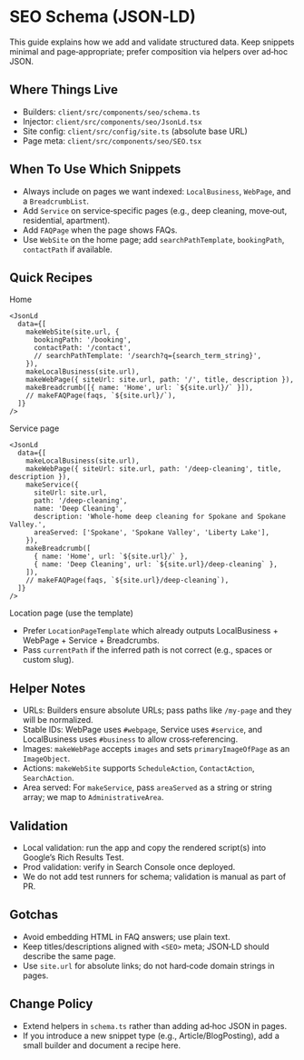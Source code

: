 # SEO Schema (JSON‑LD)

This guide explains how we add and validate structured data. Keep snippets minimal and page‑appropriate; prefer composition via helpers over ad‑hoc JSON.

## Where Things Live

- Builders: `client/src/components/seo/schema.ts`
- Injector: `client/src/components/seo/JsonLd.tsx`
- Site config: `client/src/config/site.ts` (absolute base URL)
- Page meta: `client/src/components/seo/SEO.tsx`

## When To Use Which Snippets

- Always include on pages we want indexed: `LocalBusiness`, `WebPage`, and a `BreadcrumbList`.
- Add `Service` on service‑specific pages (e.g., deep cleaning, move‑out, residential, apartment).
- Add `FAQPage` when the page shows FAQs.
- Use `WebSite` on the home page; add `searchPathTemplate`, `bookingPath`, `contactPath` if available.

## Quick Recipes

Home

```
<JsonLd
  data={[
    makeWebSite(site.url, {
      bookingPath: '/booking',
      contactPath: '/contact',
      // searchPathTemplate: '/search?q={search_term_string}',
    }),
    makeLocalBusiness(site.url),
    makeWebPage({ siteUrl: site.url, path: '/', title, description }),
    makeBreadcrumb([{ name: 'Home', url: `${site.url}/` }]),
    // makeFAQPage(faqs, `${site.url}/`),
  ]}
/>
```

Service page

```
<JsonLd
  data={[
    makeLocalBusiness(site.url),
    makeWebPage({ siteUrl: site.url, path: '/deep-cleaning', title, description }),
    makeService({
      siteUrl: site.url,
      path: '/deep-cleaning',
      name: 'Deep Cleaning',
      description: 'Whole‑home deep cleaning for Spokane and Spokane Valley.',
      areaServed: ['Spokane', 'Spokane Valley', 'Liberty Lake'],
    }),
    makeBreadcrumb([
      { name: 'Home', url: `${site.url}/` },
      { name: 'Deep Cleaning', url: `${site.url}/deep-cleaning` },
    ]),
    // makeFAQPage(faqs, `${site.url}/deep-cleaning`),
  ]}
/>
```

Location page (use the template)

- Prefer `LocationPageTemplate` which already outputs LocalBusiness + WebPage + Service + Breadcrumbs.
- Pass `currentPath` if the inferred path is not correct (e.g., spaces or custom slug).

## Helper Notes

- URLs: Builders ensure absolute URLs; pass paths like `/my-page` and they will be normalized.
- Stable IDs: WebPage uses `#webpage`, Service uses `#service`, and LocalBusiness uses `#business` to allow cross‑referencing.
- Images: `makeWebPage` accepts `images` and sets `primaryImageOfPage` as an `ImageObject`.
- Actions: `makeWebSite` supports `ScheduleAction`, `ContactAction`, `SearchAction`.
- Area served: For `makeService`, pass `areaServed` as a string or string array; we map to `AdministrativeArea`.

## Validation

- Local validation: run the app and copy the rendered script(s) into Google’s Rich Results Test.
- Prod validation: verify in Search Console once deployed.
- We do not add test runners for schema; validation is manual as part of PR.

## Gotchas

- Avoid embedding HTML in FAQ answers; use plain text.
- Keep titles/descriptions aligned with `<SEO>` meta; JSON‑LD should describe the same page.
- Use `site.url` for absolute links; do not hard‑code domain strings in pages.

## Change Policy

- Extend helpers in `schema.ts` rather than adding ad‑hoc JSON in pages.
- If you introduce a new snippet type (e.g., Article/BlogPosting), add a small builder and document a recipe here.
